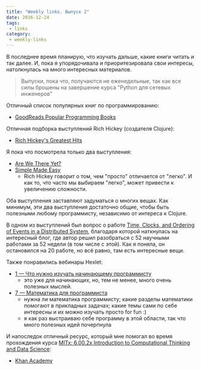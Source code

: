 ```yaml
---
title: "Weekly links. Выпуск 2"
date: 2016-12-24
tags:
 - links
category:
 - weekly-links
---
```


В последнее время планирую, что изучать дальше, какие книги читать и так далее.
И, пока я упорядочивала и приоритезировала свои интересы, натолкнулась на много интересных материалов.

> Выпуски, пока что, получаются не еженедельные, так как все силы брошены на завершение курса "Python для сетевых инженеров"


Отличный список популярных книг по программированию:

* [GoodReads Popular Programming Books](https://www.goodreads.com/shelf/show/programming)

Отличная подборка выступлений Rich Hickey (создателя Clojure):

* [Rich Hickey's Greatest Hits](https://changelog.com/posts/rich-hickeys-greatest-hits)

Я пока что посмотрела только два выступления:

* [Are We There Yet?](https://www.infoq.com/presentations/Are-We-There-Yet-Rich-Hickey)
* [Simple Made Easy](https://www.infoq.com/presentations/Simple-Made-Easy)
   * Rich Hickey говорит о том, чем "просто" отличается от "легко". И как то, что часто мы выбираем "легко", может привести к увеличению сложности.

Оба выступления заставляют задуматься о многих вещах.
Как минимум, эти два выступления достаточно общие, чтобы быть полезными любому программисту, независимо от интереса к Clojure.

В одном из выступлений был вопрос о работе [Time, Clocks, and Ordering of Events in a Distributed System](http://research.microsoft.com/en-us/um/people/lamport/pubs/time-clocks.pdf), благодаря которой наткнулась на интересный блог, где автор решил разобраться с 52 научными работами за 52 недели (в том числе с этой).
Как я поняла, он остановился на 20 работе, но всё равно, там есть интересные вещи.


Также понравились вебинары Hexlet:

* [1 — Что нужно изучать начинающему программисту](https://github.com/Hexlet/webinars/wiki/1-%E2%80%94-%D0%A7%D1%82%D0%BE-%D0%BD%D1%83%D0%B6%D0%BD%D0%BE-%D0%B8%D0%B7%D1%83%D1%87%D0%B0%D1%82%D1%8C-%D0%BD%D0%B0%D1%87%D0%B8%D0%BD%D0%B0%D1%8E%D1%89%D0%B5%D0%BC%D1%83-%D0%BF%D1%80%D0%BE%D0%B3%D1%80%D0%B0%D0%BC%D0%BC%D0%B8%D1%81%D1%82%D1%83)
   * это уже для начинающих, но, тем не менее, много очень полезных мыслей.
* [7 — Математика для программиста](https://github.com/Hexlet/webinars/wiki/7-%E2%80%94-%D0%9C%D0%B0%D1%82%D0%B5%D0%BC%D0%B0%D1%82%D0%B8%D0%BA%D0%B0-%D0%B4%D0%BB%D1%8F-%D0%BF%D1%80%D0%BE%D0%B3%D1%80%D0%B0%D0%BC%D0%BC%D0%B8%D1%81%D1%82%D0%B0)
   * нужна ли математика программисту; какие разделы математики помогают в прикладных задачах; какие темы сами по себе интересны и их можно изучать просто for fun :)
   * я как раз выстраиваю себе программу в этой области, так что много полезных идей почерпнула


И напоследок отличный ресурс, который мне помогал во время прохождения курса [MITx: 6.00.2x Introduction to Computational Thinking and Data Science](https://courses.edx.org/courses/course-v1:MITx+6.00.2x_6+3T2016/):

* [Khan Academy](https://www.khanacademy.org/welcome)
